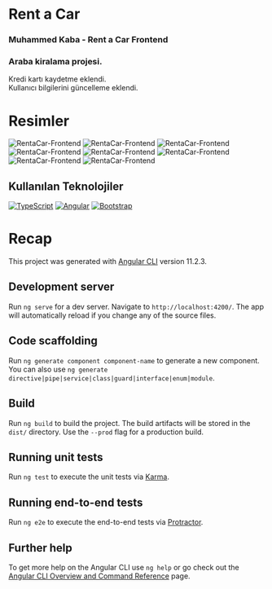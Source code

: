 # Rent a Car

### Muhammed Kaba - Rent a Car Frontend
### Araba kiralama projesi.
Kredi kartı kaydetme eklendi.<br>
Kullanıcı bilgilerini güncelleme eklendi.
# Resimler

![RentaCar-Frontend](https://i.imgur.com/FYNnrxN.png)
![RentaCar-Frontend](https://i.imgur.com/yRHT1zY.png)
![RentaCar-Frontend](https://i.imgur.com/GWY9y8q.png)
![RentaCar-Frontend](https://i.imgur.com/PM0hx7m.png)
![RentaCar-Frontend](https://i.imgur.com/DWR11em.png)
![RentaCar-Frontend](https://i.imgur.com/nY4rqer.png)
![RentaCar-Frontend](https://i.imgur.com/43FemHi.png)
![RentaCar-Frontend](https://i.imgur.com/BNjCvEp.png)

## Kullanılan Teknolojiler

[![TypeScript](https://img.shields.io/badge/TypeScript-007ACC?style=for-the-badge&logo=typescript&logoColor=white)](https://www.typescriptlang.org/)
[![Angular](https://img.shields.io/badge/Angular-DD0031?style=for-the-badge&logo=angular&logoColor=white)](https://angular.io/)
[![Bootstrap](https://img.shields.io/badge/Bootstrap-563D7C?style=for-the-badge&logo=bootstrap&logoColor=white)](https://getbootstrap.com/docs/)
# Recap

This project was generated with [Angular CLI](https://github.com/angular/angular-cli) version 11.2.3.

## Development server

Run `ng serve` for a dev server. Navigate to `http://localhost:4200/`. The app will automatically reload if you change any of the source files.

## Code scaffolding

Run `ng generate component component-name` to generate a new component. You can also use `ng generate directive|pipe|service|class|guard|interface|enum|module`.

## Build

Run `ng build` to build the project. The build artifacts will be stored in the `dist/` directory. Use the `--prod` flag for a production build.

## Running unit tests

Run `ng test` to execute the unit tests via [Karma](https://karma-runner.github.io).

## Running end-to-end tests

Run `ng e2e` to execute the end-to-end tests via [Protractor](http://www.protractortest.org/).

## Further help

To get more help on the Angular CLI use `ng help` or go check out the [Angular CLI Overview and Command Reference](https://angular.io/cli) page.
